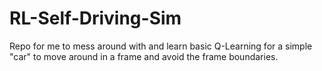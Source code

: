 # RL-Self-Driving-Sim

Repo for me to mess around with and learn basic Q-Learning for a simple "car" to move around in a frame and avoid the frame boundaries.
